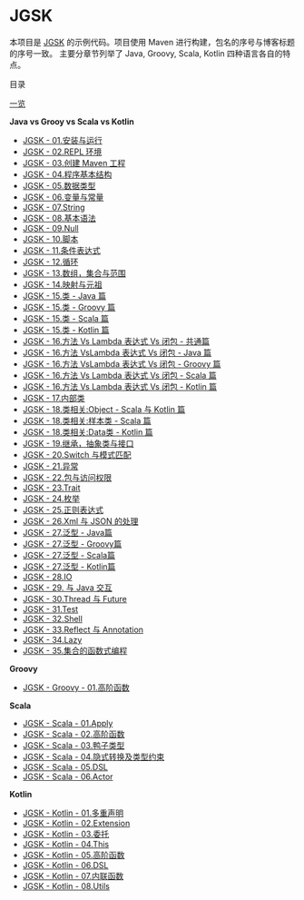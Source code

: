 # JGSK

本项目是 [JGSK](http://git.bookislife.com/topics/jgsk/) 的示例代码。项目使用 Maven 进行构建，包名的序号与博客标题的序号一致。
主要分章节列举了 Java, Groovy, Scala, Kotlin 四种语言各自的特点。

目录

[一览](http://git.bookislife.com/topics/jgsk/)

**Java vs Grooy vs Scala vs Kotlin**

- [JGSK - 01.安装与运行](http://git.bookislife.com/post/2015/jgsk-01-start/)
- [JGSK - 02.REPL 环境](http://git.bookislife.com/post/2015/jgsk-02-repl/)
- [JGSK - 03.创建 Maven 工程](http://git.bookislife.com/post/2015/jgsk-03-maven-project/)
- [JGSK - 04.程序基本结构](http://git.bookislife.com/post/2015/jgsk-04-base-structure/)
- [JGSK - 05.数据类型](http://git.bookislife.com/post/2015/jgsk-05-datatype/)
- [JGSK - 06.变量与常量](http://git.bookislife.com/post/2015/jgsk-06-variable/)
- [JGSK - 07.String](http://git.bookislife.com/post/2015/jgsk-07-string/)
- [JGSK - 08.基本语法](http://git.bookislife.com/post/2015/jgsk-08-gramma/)
- [JGSK - 09.Null](http://git.bookislife.com/post/2015/jgsk-09-null/)
- [JGSK - 10.脚本](http://git.bookislife.com/post/2015/jgsk-10-script/)
- [JGSK - 11.条件表达式](http://git.bookislife.com/post/2015/jgsk-11-if-condition/)
- [JGSK - 12.循环](http://git.bookislife.com/post/2015/jgsk-12-loop/)
- [JGSK - 13.数组，集合与范围](http://git.bookislife.com/post/2015/jgsk-13-collection-and-range/)
- [JGSK - 14.映射与元祖](http://git.bookislife.com/post/2015/jgsk-14-map-and-turple/)
- [JGSK - 15.类 - Java 篇](http://git.bookislife.com/post/2015/jgsk-15-class-java/)
- [JGSK - 15.类 - Groovy 篇](http://git.bookislife.com/post/2015/jsgk-15-class-groovy/)
- [JGSK - 15.类 - Scala 篇](http://git.bookislife.com/post/2015/jsgk-15-class-scala/)
- [JGSK - 15.类 - Kotlin 篇](http://git.bookislife.com/post/2015/jsgk-15-class-kotlin/)
- [JGSK - 16.方法 Vs Lambda 表达式 Vs 闭包 - 共通篇](http://git.bookislife.com/post/2015/jgsk-16-method-lambda-closure-all/)
- [JGSK - 16.方法 VsLambda 表达式 Vs 闭包 - Java 篇](http://git.bookislife.com/post/2015/jgsk-16-method-lambda-closure-java/)
- [JGSK - 16.方法 VsLambda 表达式 Vs 闭包 - Groovy 篇](http://git.bookislife.com/post/2015/jgsk-16-method-lambda-closure-groovy/)
- [JGSK - 16.方法 Vs Lambda 表达式 Vs 闭包 - Scala 篇](http://git.bookislife.com/post/2015/jgsk-16-method-lambda-closure-scala/)
- [JGSK - 16.方法 Vs Lambda 表达式 Vs 闭包 - Kotlin 篇](http://git.bookislife.com/post/2015/jgsk-16-method-lambda-closure-kotlin/)
- [JGSK - 17.内部类](http://git.bookislife.com/post/2015/jgsk-17-innerclass/)
- [JGSK - 18.类相关:Object - Scala 与 Kotlin 篇](http://git.bookislife.com/post/2015/jgsk-18-classobject-scalakotlin/)
- [JGSK - 18.类相关:样本类 - Scala 篇](http://git.bookislife.com/post/2015/jgsk-18-classcaseclass-scala/)
- [JGSK - 18.类相关:Data类 - Kotlin 篇](http://git.bookislife.com/post/2015/jgsk-18-classdata-kotlin/)
- [JGSK - 19.继承，抽象类与接口](http://git.bookislife.com/post/2015/jgsk-19-inherit/)
- [JGSK - 20.Switch 与模式匹配](http://git.bookislife.com/post/2015/jgsk-20-switch/)
- [JGSK - 21.异常](http://git.bookislife.com/post/2015/jgsk-21-exception/)
- [JGSK - 22.包与访问权限](http://git.bookislife.com/post/2015/jgsk-22-package/)
- [JGSK - 23.Trait](http://git.bookislife.com/post/2015/jgsk-23-trait/)
- [JGSK - 24.枚举](http://git.bookislife.com/post/2015/jgsk-24-enum/)
- [JGSK - 25.正则表达式](http://git.bookislife.com/post/2015/jgsk-25-regex/)
- [JGSK - 26.Xml 与 JSON 的处理](http://git.bookislife.com/post/2015/jgsk-26-xml-and-json/)
- [JGSK - 27.泛型 - Java篇](http://git.bookislife.com/post/2015/jgsk-27-generic-java/)
- [JGSK - 27.泛型 - Groovy篇](http://git.bookislife.com/post/2015/jgsk-27-generic-groovy/)
- [JGSK - 27.泛型 - Scala篇](http://git.bookislife.com/post/2015/jgsk-27-generic-scala/)
- [JGSK - 27.泛型 - Kotlin篇](http://git.bookislife.com/post/2015/jgsk-27-generic-kotlin/)
- [JGSK - 28.IO](http://git.bookislife.com/post/2015/2015-jgsk-io/)
- [JGSK - 29. 与 Java 交互](http://git.bookislife.com/post/2015/jgsk-29-with-java/)
- [JGSK - 30.Thread 与 Future](http://git.bookislife.com/post/2015/jgsk-30-thread-future/)
- [JGSK - 31.Test](http://git.bookislife.com/post/2015/jgsk-31-test/)
- [JGSK - 32.Shell](http://git.bookislife.com/post/2015/jgsk-32-shell/)
- [JGSK - 33.Reflect 与 Annotation](http://git.bookislife.com/post/2015/jgsk-33-reflect-annotation/)
- [JGSK - 34.Lazy](http://git.bookislife.com/post/2015/jgsk-34-lazy/)
- [JGSK - 35.集合的函数式编程](http://git.bookislife.com/post/2015/jgsk-35-collection-function/)

**Groovy**

- [JGSK - Groovy - 01.高阶函数](http://git.bookislife.com/post/2015/jgsk-groovy-01-high-order-function/)

**Scala**

- [JGSK - Scala - 01.Apply](http://git.bookislife.com/post/2015/jgsk-scala-01.apply/)
- [JGSK - Scala - 02.高阶函数](http://git.bookislife.com/post/2015/jgsk-scala-02-high-order-function/)
- [JGSK - Scala - 03.鸭子类型](http://git.bookislife.com/post/2015/jgsk-scala-03-duck-type/)
- [JGSK - Scala - 04.隐式转换及类型约束](http://git.bookislife.com/post/2015/jgsk-scala-04-implict/)
- [JGSK - Scala - 05.DSL](http://git.bookislife.com/post/2015/jgsk-scala-05-dsl/)
- [JGSK - Scala - 06.Actor](http://git.bookislife.com/post/2015/jgsk-scala-06-actor/)

**Kotlin**

- [JGSK - Kotlin - 01.多重声明](http://git.bookislife.com/post/2015/jgsk-kotlin-01-mulitdecl/)
- [JGSK - Kotlin - 02.Extension](http://git.bookislife.com/post/2015/jgsk-kotlin-02-extension/)
- [JGSK - Kotlin - 03.委托](http://git.bookislife.com/post/2015/jgsk-kotlin-03-delegation/)
- [JGSK - Kotlin - 04.This](http://git.bookislife.com/post/2015/jgsk-kotlin-04.this/)
- [JGSK - Kotlin - 05.高阶函数](http://git.bookislife.com/post/2015/jgsk-kotlin-05-high-order-function/)
- [JGSK - Kotlin - 06.DSL](http://git.bookislife.com/post/2015/jgsk-kotlin-06-dsl/)
- [JGSK - Kotlin - 07.内联函数](http://git.bookislife.com/post/2015/jgsk-kotlin-07-inline-function/)
- [JGSK - Kotlin - 08.Utils](http://git.bookislife.com/post/2015/jgsk-kotlin-08-utils/)